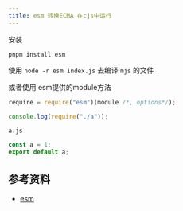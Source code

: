 ```yaml
---
title: esm 转换ECMA 在cjs中运行
---
```




安装

```shell
pnpm install esm
```

使用 `node -r esm index.js` 去编译 `mjs` 的文件

或者使用 esm提供的module方法

```js
require = require("esm")(module /*, options*/);

console.log(require("./a"));
```

`a.js`

```js
const a = 1;
export default a;
```

## 参考资料

- [esm](https://github.com/standard-things/esm#readme)
